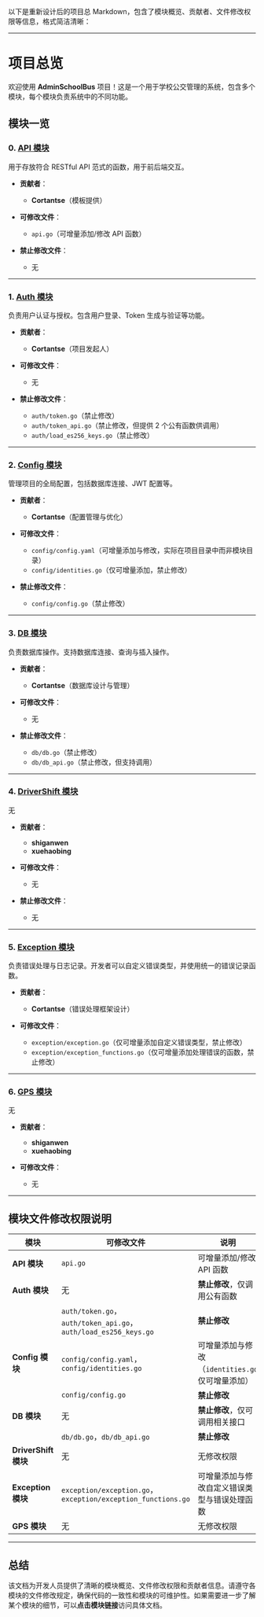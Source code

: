 以下是重新设计后的项目总 Markdown，包含了模块概览、贡献者、文件修改权限等信息，格式简洁清晰：

---

# 项目总览

欢迎使用 **AdminSchoolBus** 项目！这是一个用于学校公交管理的系统，包含多个模块，每个模块负责系统中的不同功能。

## 模块一览

### 0. **[API 模块](https://github.com/Cortantse/AdminSchoolBus/blob/main/api/README.markdown)**  
用于存放符合 RESTful API 范式的函数，用于前后端交互。

- **贡献者**：  
  - **Cortantse**（模板提供）

- **可修改文件**：  
  - `api.go`（可增量添加/修改 API 函数）

- **禁止修改文件**：  
  - 无

---

### 1. **[Auth 模块](https://github.com/Cortantse/AdminSchoolBus/blob/main/auth/README.markdown)**  
负责用户认证与授权。包含用户登录、Token 生成与验证等功能。

- **贡献者**：  
  - **Cortantse**（项目发起人）

- **可修改文件**：  
  - 无

- **禁止修改文件**：  
  - `auth/token.go`（禁止修改）  
  - `auth/token_api.go`（禁止修改，但提供 2 个公有函数供调用）  
  - `auth/load_es256_keys.go`（禁止修改）

---

### 2. **[Config 模块](https://github.com/Cortantse/AdminSchoolBus/blob/main/config/README.markdown)**  
管理项目的全局配置，包括数据库连接、JWT 配置等。

- **贡献者**：  
  - **Cortantse**（配置管理与优化）

- **可修改文件**：  
  - `config/config.yaml`（可增量添加与修改，实际在项目目录中而非模块目录）  
  - `config/identities.go`（仅可增量添加，禁止修改）

- **禁止修改文件**：  
  - `config/config.go`（禁止修改）

---

### 3. **[DB 模块](https://github.com/Cortantse/AdminSchoolBus/blob/main/db/README.markdown)**  
负责数据库操作。支持数据库连接、查询与插入操作。

- **贡献者**：  
  - **Cortantse**（数据库设计与管理）

- **可修改文件**：  
  - 无

- **禁止修改文件**：  
  - `db/db.go`（禁止修改）  
  - `db/db_api.go`（禁止修改，但支持调用）

---

### 4. **[DriverShift 模块](https://github.com/Cortantse/AdminSchoolBus/blob/main/driverShift/README.markdown)**  
无

- **贡献者**：  
  - **shiganwen**  
  - **xuehaobing**

- **可修改文件**：  
  - 无

- **禁止修改文件**：  
  - 无

---

### 5. **[Exception 模块](https://github.com/Cortantse/AdminSchoolBus/blob/main/exception/README.markdown)**  
负责错误处理与日志记录。开发者可以自定义错误类型，并使用统一的错误记录函数。

- **贡献者**：  
  - **Cortantse**（错误处理框架设计）

- **可修改文件**：  
  - `exception/exception.go`（仅可增量添加自定义错误类型，禁止修改）  
  - `exception/exception_functions.go`（仅可增量添加处理错误的函数，禁止修改）

---

### 6. **[GPS 模块](https://github.com/Cortantse/AdminSchoolBus/blob/main/gps/README.markdown)**  
无

- **贡献者**：  
  - **shiganwen**  
  - **xuehaobing**

- **可修改文件**：  
  - 无

---

## 模块文件修改权限说明

| 模块               | 可修改文件                                        | 说明                                            |
|--------------------|--------------------------------------------------|-------------------------------------------------|
| **API 模块**        | `api.go`                                         | 可增量添加/修改 API 函数                        |
| **Auth 模块**       | 无                                               | **禁止修改**，仅调用公有函数                    |
|                    | `auth/token.go`，`auth/token_api.go`，`auth/load_es256_keys.go` | **禁止修改**                                    |
| **Config 模块**     | `config/config.yaml`，`config/identities.go`     | 可增量添加与修改（`identities.go` 仅可增量添加）|
|                    | `config/config.go`                               | **禁止修改**                                    |
| **DB 模块**         | 无                                               | **禁止修改**，仅可调用相关接口                  |
|                    | `db/db.go`，`db/db_api.go`                       | **禁止修改**                                    |
| **DriverShift 模块**| 无                                               | 无修改权限                                      |
| **Exception 模块**  | `exception/exception.go`，`exception/exception_functions.go` | 可增量添加与修改自定义错误类型与错误处理函数   |
| **GPS 模块**        | 无                                               | 无修改权限                                      |

---

## 总结

该文档为开发人员提供了清晰的模块概览、文件修改权限和贡献者信息。请遵守各模块的文件修改规定，确保代码的一致性和模块的可维护性。如果需要进一步了解某个模块的细节，可以**点击模块链接**访问具体文档。